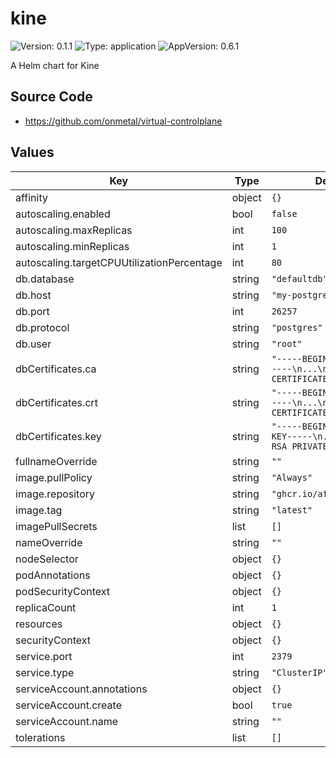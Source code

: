 # kine

![Version: 0.1.1](https://img.shields.io/badge/Version-0.1.1-informational?style=flat-square) ![Type: application](https://img.shields.io/badge/Type-application-informational?style=flat-square) ![AppVersion: 0.6.1](https://img.shields.io/badge/AppVersion-0.6.1-informational?style=flat-square)

A Helm chart for Kine

## Source Code

* <https://github.com/onmetal/virtual-controlplane>

## Values

| Key | Type | Default | Description |
|-----|------|---------|-------------|
| affinity | object | `{}` |  |
| autoscaling.enabled | bool | `false` |  |
| autoscaling.maxReplicas | int | `100` |  |
| autoscaling.minReplicas | int | `1` |  |
| autoscaling.targetCPUUtilizationPercentage | int | `80` |  |
| db.database | string | `"defaultdb"` |  |
| db.host | string | `"my-postgres"` |  |
| db.port | int | `26257` |  |
| db.protocol | string | `"postgres"` |  |
| db.user | string | `"root"` |  |
| dbCertificates.ca | string | `"-----BEGIN CERTIFICATE-----\n...\n-----END CERTIFICATE-----\n"` |  |
| dbCertificates.crt | string | `"-----BEGIN CERTIFICATE-----\n...\n-----END CERTIFICATE-----\n"` |  |
| dbCertificates.key | string | `"-----BEGIN RSA PRIVATE KEY-----\n...\n-----END RSA PRIVATE KEY-----\n"` |  |
| fullnameOverride | string | `""` |  |
| image.pullPolicy | string | `"Always"` |  |
| image.repository | string | `"ghcr.io/afritzler/kine"` |  |
| image.tag | string | `"latest"` |  |
| imagePullSecrets | list | `[]` |  |
| nameOverride | string | `""` |  |
| nodeSelector | object | `{}` |  |
| podAnnotations | object | `{}` |  |
| podSecurityContext | object | `{}` |  |
| replicaCount | int | `1` |  |
| resources | object | `{}` |  |
| securityContext | object | `{}` |  |
| service.port | int | `2379` |  |
| service.type | string | `"ClusterIP"` |  |
| serviceAccount.annotations | object | `{}` |  |
| serviceAccount.create | bool | `true` |  |
| serviceAccount.name | string | `""` |  |
| tolerations | list | `[]` |  |